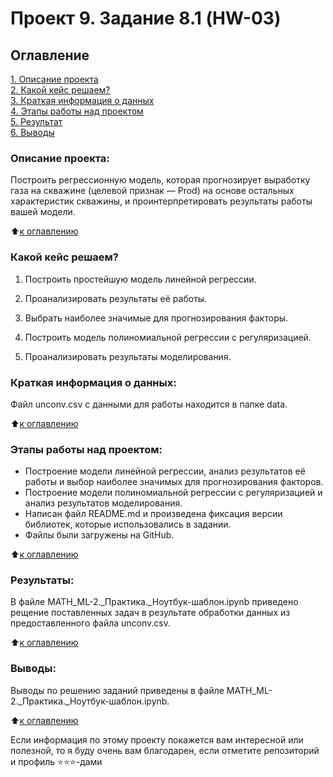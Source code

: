 # Проект 9. Задание 8.1 (HW-03)

## Оглавление  
[1. Описание проекта](.README.md#Описание-проекта)  
[2. Какой кейс решаем?](.README.md#Какой-кейс-решаем)  
[3. Краткая информация о данных](.README.md#Краткая-информация-о-данных)  
[4. Этапы работы над проектом](.README.md#Этапы-работы-над-проектом)  
[5. Результат](.README.md#Результат)    
[6. Выводы](.README.md#Выводы) 

### Описание проекта:
Построить регрессионную модель, которая прогнозирует выработку газа на скважине (целевой признак — Prod) на основе остальных характеристик скважины, и проинтерпретировать результаты работы вашей модели.

:arrow_up:[к оглавлению](_)


### Какой кейс решаем?
1. Построить простейшую модель линейной регрессии.

2. Проанализировать результаты её работы.

3. Выбрать наиболее значимые для прогнозирования факторы.

4. Построить модель полиномиальной регрессии с регуляризацией.

5. Проанализировать результаты моделирования.


### Краткая информация о данных:
Файл unconv.csv с данными для работы находится в папке data.
  
:arrow_up:[к оглавлению](.README.md#Оглавление)


### Этапы работы над проектом:
- Построение модели линейной регрессии, анализ результатов её работы и выбор наиболее значимых для прогнозирования факторов.
- Построение модели полиномиальной регрессии с регуляризацией и анализ результатов моделирования.
- Написан файл README.md и произведена фиксация версии библиотек, которые использовались в задании.
- Файлы были загружены на GitHub.

:arrow_up:[к оглавлению](.README.md#Оглавление)


### Результаты:
В файле MATH_ML-2._Практика._Ноутбук-шаблон.ipynb приведено рещение поставленных задач в результате обработки данных из предоставленного файла unconv.csv.

:arrow_up:[к оглавлению](.README.md#Оглавление)


### Выводы:
Выводы по решению заданий приведены в файле MATH_ML-2._Практика._Ноутбук-шаблон.ipynb.

:arrow_up:[к оглавлению](.README.md#Оглавление)


Если информация по этому проекту покажется вам интересной или полезной, то я буду очень вам благодарен, если отметите репозиторий и профиль ⭐️⭐️⭐️-дами